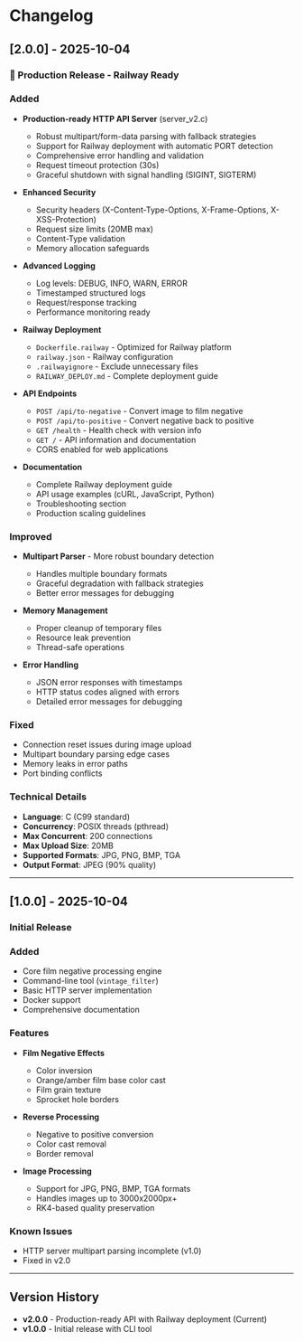 # Changelog

## [2.0.0] - 2025-10-04

### 🚀 Production Release - Railway Ready

### Added
- **Production-ready HTTP API Server** (server_v2.c)
  - Robust multipart/form-data parsing with fallback strategies
  - Support for Railway deployment with automatic PORT detection
  - Comprehensive error handling and validation
  - Request timeout protection (30s)
  - Graceful shutdown with signal handling (SIGINT, SIGTERM)

- **Enhanced Security**
  - Security headers (X-Content-Type-Options, X-Frame-Options, X-XSS-Protection)
  - Request size limits (20MB max)
  - Content-Type validation
  - Memory allocation safeguards

- **Advanced Logging**
  - Log levels: DEBUG, INFO, WARN, ERROR
  - Timestamped structured logs
  - Request/response tracking
  - Performance monitoring ready

- **Railway Deployment**
  - `Dockerfile.railway` - Optimized for Railway platform
  - `railway.json` - Railway configuration
  - `.railwayignore` - Exclude unnecessary files
  - `RAILWAY_DEPLOY.md` - Complete deployment guide

- **API Endpoints**
  - `POST /api/to-negative` - Convert image to film negative
  - `POST /api/to-positive` - Convert negative back to positive
  - `GET /health` - Health check with version info
  - `GET /` - API information and documentation
  - CORS enabled for web applications

- **Documentation**
  - Complete Railway deployment guide
  - API usage examples (cURL, JavaScript, Python)
  - Troubleshooting section
  - Production scaling guidelines

### Improved
- **Multipart Parser** - More robust boundary detection
  - Handles multiple boundary formats
  - Graceful degradation with fallback strategies
  - Better error messages for debugging

- **Memory Management**
  - Proper cleanup of temporary files
  - Resource leak prevention
  - Thread-safe operations

- **Error Handling**
  - JSON error responses with timestamps
  - HTTP status codes aligned with errors
  - Detailed error messages for debugging

### Fixed
- Connection reset issues during image upload
- Multipart boundary parsing edge cases
- Memory leaks in error paths
- Port binding conflicts

### Technical Details
- **Language**: C (C99 standard)
- **Concurrency**: POSIX threads (pthread)
- **Max Concurrent**: 200 connections
- **Max Upload Size**: 20MB
- **Supported Formats**: JPG, PNG, BMP, TGA
- **Output Format**: JPEG (90% quality)

---

## [1.0.0] - 2025-10-04

### Initial Release

### Added
- Core film negative processing engine
- Command-line tool (`vintage_filter`)
- Basic HTTP server implementation
- Docker support
- Comprehensive documentation

### Features
- **Film Negative Effects**
  - Color inversion
  - Orange/amber film base color cast
  - Film grain texture
  - Sprocket hole borders

- **Reverse Processing**
  - Negative to positive conversion
  - Color cast removal
  - Border removal

- **Image Processing**
  - Support for JPG, PNG, BMP, TGA formats
  - Handles images up to 3000x2000px+
  - RK4-based quality preservation

### Known Issues
- HTTP server multipart parsing incomplete (v1.0)
- Fixed in v2.0

---

## Version History
- **v2.0.0** - Production-ready API with Railway deployment (Current)
- **v1.0.0** - Initial release with CLI tool
